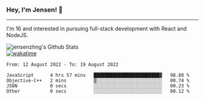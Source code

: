 ### Hey, I'm Jensen! 👋

---

I'm 16 and interested in pursuing full-stack development with React and NodeJS.

![jensenzhng's Github Stats](https://github-readme-stats.vercel.app/api?username=jensenzhng&theme=dark&show_icons=true&count_private=true)
<br />
[![wakatime](https://wakatime.com/badge/user/cbfc263d-3611-4e36-8278-8fad45fe3f62.svg)](https://wakatime.com/@cbfc263d-3611-4e36-8278-8fad45fe3f62)

<!--START_SECTION:waka-->

```text
From: 12 August 2022 - To: 19 August 2022

JavaScript      4 hrs 57 mins   ████████████████████████▓   98.88 %
Objective-C++   2 mins          ▒░░░░░░░░░░░░░░░░░░░░░░░░   00.74 %
JSON            0 secs          ░░░░░░░░░░░░░░░░░░░░░░░░░   00.23 %
Other           0 secs          ░░░░░░░░░░░░░░░░░░░░░░░░░   00.12 %
```

<!--END_SECTION:waka-->
